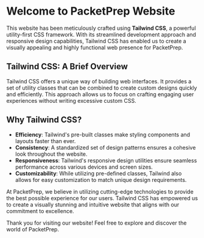 # Welcome to PacketPrep Website

This website has been meticulously crafted using **Tailwind CSS**, a powerful utility-first CSS framework. With its streamlined development approach and responsive design capabilities, Tailwind CSS has enabled us to create a visually appealing and highly functional web presence for PacketPrep.

## Tailwind CSS: A Brief Overview

Tailwind CSS offers a unique way of building web interfaces. It provides a set of utility classes that can be combined to create custom designs quickly and efficiently. This approach allows us to focus on crafting engaging user experiences without writing excessive custom CSS.

## Why Tailwind CSS?

- **Efficiency**: Tailwind's pre-built classes make styling components and layouts faster than ever.
- **Consistency**: A standardized set of design patterns ensures a cohesive look throughout the website.
- **Responsiveness**: Tailwind's responsive design utilities ensure seamless performance across various devices and screen sizes.
- **Customizability**: While utilizing pre-defined classes, Tailwind also allows for easy customization to match unique design requirements.

At PacketPrep, we believe in utilizing cutting-edge technologies to provide the best possible experience for our users. Tailwind CSS has empowered us to create a visually stunning and intuitive website that aligns with our commitment to excellence.

Thank you for visiting our website! Feel free to explore and discover the world of PacketPrep.